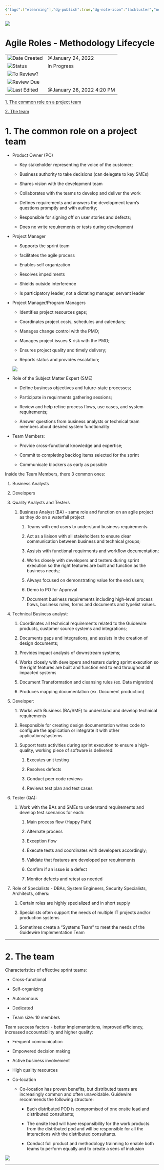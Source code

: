 ```yaml
---
{"tags":["elearning"],"dg-publish":true,"dg-note-icon":"lackluster","noteIcon":"lackluster","permalink":"/04-resources-material-para-zettel/elearning/agile-roles-methodology-lifecycle/","dgPassFrontmatter":true,"created":"2025-10-16T10:23:07.259+01:00","updated":"2025-10-24T13:20:11.052+01:00"}
---
```

 

![](Dashboard/Attachments/icons_notes--outline.png)

# Agile Roles - Methodology Lifecycle

|   |   |
|---|---|
|![](Dashboard/Attachments/calendar_gray%201256.svg)Date Created|@January 24, 2022|
|![](Dashboard/Attachments/arrow-circle-down_gray%20933.svg)Status|In Progress|
|![](Dashboard/Attachments/checkmark-square_gray%20675.svg)To Review?||
|![](Dashboard/Attachments/formula_gray%20494.svg)Review Due||
|![](Dashboard/Attachments/clock_gray%20126.svg)Last Edited|@January 26, 2022 4:20 PM|

[1. The common role on a project team](#f8ba6ee1-844e-4508-911e-8ed9ca81b1be)

[2. The team](#cfa0c70b-b172-407e-a0ac-bb851fc6a914)

# 1. The common role on a project team

- Product Owner (PO)
    
    - Key stakeholder representing the voice of the customer;
    
    - Business authority to take decisions (can delegate to key SMEs)
    
    - Shares vision with the development team
    
    - Collaborates with the teams to develop and deliver the work
    
    - Defines requirements and answers the development team’s questions promptly and with authority;
    
    - Responsible for signing off on user stories and defects;
    
    - Does no write requirements or tests during development

- Project Manager
    
    - Supports the sprint team
    
    - facilitates the agile process
    
    - Enables self organization
    
    - Resolves impediments
    
    - Shields outside interference
    
    - Is participatory leader, not a dictating manager, servant leader

- Project Manager/Program Managers
    
    - Identifies project resources gaps;
    
    - Coordinates project costs, schedules and calendars;
    
    - Manages change control with the PMO;
    
    - Manages project issues & risk with the PMO;
    
    - Ensures project quality and timely delivery;
    
    - Reports status and provides escalation;
    
    [![](Dashboard/Attachments/Untitled%2029.png)](Agile%20Roles%20-%20Methodology%20Lifecycle/Untitled.png)
    

- Role of the Subject Matter Expert (SME)
    
    - Define business objectives and future-state processes;
    
    - Participate in requirments gathering sessions;
    
    - Review and help refine process flows, use cases, and system requirements;
    
    - Answer questions from business analysts or technical team members about desired system functionality

- Team Members:
    
    - Provide cross-functional knowledge and expertise;
    
    - Commit to completing backlog items selected for the sprint
    
    - Communicate blockers as early as possible
    

Inside the Team Members, there 3 common ones:

1. Business Analysts

2. Developers

3. Quality Analysts and Testers
    1. Business Analyst (BA) - same role and function on an agile project as they do on a waterfall project
        
        1. Teams with end users to understand business requirements
        
        2. Act as a liaison with all stakeholders to ensure clear communication between business and technical groups;
        
        3. Assists with functional requirments and workflow documentation;
        
        4. Works closely with developers and testers during sprint execution so the right features are built and function as the business needs;
        
        5. Always focused on demonstrating value for the end users;
        
        6. Demo to PO for Approval
        
        7. Document business requirements including high-level process flows, business rules, forms and documents and typelist values.

4. Technical Business analyst:
    
    1. Coordinates all technical requirements related to the Guidewire products, customer source systems and integrations;
    
    2. Documents gaps and integrations, and assists in the creation of design documents;
    
    3. Provides impact analysis of downstream systems;
    
    4. Works closely with developers and testers during sprint execution so the right features are built and function end to end throughout all impacted systems
    
    5. Document Transformation and cleansing rules (ex. Data migration)
    
    6. Produces mapping documentation (ex. Document production)

5. Developer:
    
    1. Works with Business (BA/SME) to understand and develop technical requirements
    
    2. Responsible for creating design documentation writes code to configure the application or integrate it with other applications/systems
    
    3. Support tests activities during sprint execution to ensure a high-quality, working piece of software is delivered:
        
        1. Executes unit testing
        
        2. Resolves defects
        
        3. Conduct peer code reviews
        
        4. Reviews test plan and test cases

6. Tester (QA):
    1. Work with the BAs and SMEs to understand requirements and develop test scenarios for each:
        
        1. Main process flow (Happy Path)
        
        2. Alternate process
        
        3. Exception flow
        
        4. Execute tests and coordinates with developers accordingly;
        
        5. Validate that features are developed per requirements
        
        6. Confirm if an issue is a defect
        
        7. Monitor defects and retest as needed

7. Role of Specialists - DBAs, System Engineers, Security Specialists, Architects, others:
    
    1. Certain roles are highly specialized and in short supply
    
    2. Specialists often support the needs of multiple IT projects and/or production systems
    
    3. Sometimes create a “Systems Team” to meet the needs of the Guidewire Implementation Team

---

# 2. The team

Characteristics of effective sprint teams:

- Cross-functional

- Self-organizing

- Autonomous

- Dedicated

- Team size: 10 members

Team success factors - better implementations, improved efficiency, increased accountability and higher quality:

- Frequent communication

- Empowered decision making

- Active business involvement

- High quality resources

- Co-location
    - Co-location has proven benefits, but distributed teams are increasingly common and often unavoidable. Guidewire recommends the following structure:
        
        - Each distributed POD is compromised of one onsite lead and distributed consultants;
        
        - The onsite lead will have responsibility for the work products from the distributed pod and will be responsible for all the interactions with the distributed consultants.
        
        - Conduct full product and methodology trainning to enable both teams to perform equally and to create a sens of inclusion

[![](Dashboard/Attachments/Untitled%201%209.png)](Agile%20Roles%20-%20Methodology%20Lifecycle/Untitled%201.png)

---